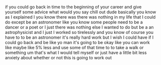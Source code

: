if you could go back in time to the beginning of your career and give yourself some advice what would you say chill out dude basically you know as I explained I you know there was there was nothing in my life that I could do except be an astronomer like you know some people need to be a dancer or a poet or I just there was nothing else I wanted to do but be a an astrophysicist and I just I worked so tirelessly and you know of course you have to to be an astronomer it's really hard work but I wish I could have if I could go back and be like yo man it's going to be okay like you can work like maybe like 5% less and use some of that time to to take a walk or something um that's what I would tell myself or just have a little bit less anxiety about whether or not this is going to work out